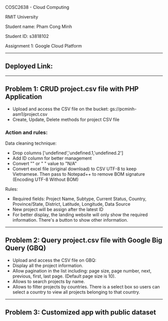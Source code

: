 COSC2638 - Cloud Computing 

RMIT University

Student name: Pham Cong Minh

Student ID: s3818102

Assignment 1: Google Cloud Platform

-------------------------------------------
## Deployed Link:

-------------------------------------------
## Problem 1: CRUD project.csv file with PHP Application
- Upload and access the CSV file on the bucket: gs://pcminh-asm1/project.csv
- Create, Update, Delete methods for project CSV file

### Action and rules:
Data cleaning technique:
- Drop columns ['undefined','undefined.1,'undefined.2']
- Add ID column for better management
- Convert "" or " " value to "N/A"
- Convert excel file (original download) to CSV UTF-8 to keep Vietnamese. Then pass to Notepad++ to remove BOM signature (Encoding UTF-8 Without BOM)

Rules: 
- Required fields: Project Name, Subtype, Current Status, Country, Province/State, District, Latitude, Longitude, Data Source
- New project will be assign after the latest ID 
- For better display, the landing website will only show the required information. There's a button to show other information.

-------------------------------------------
## Problem 2: Query project.csv file with Google Big Query (GBQ)
- Upload and access the CSV file on GBQ: 
- Display all the project information.
- Allow pagination in the list including: page size, page number, next, previous, first, last page.
(Default page size is 10).
- Allows to search projects by name.
- Allows to filter projects by countries. There is a select box so users can 
select a country to view all projects belonging to that country.

-------------------------------------------
## Problem 3: Customized app with public dataset
